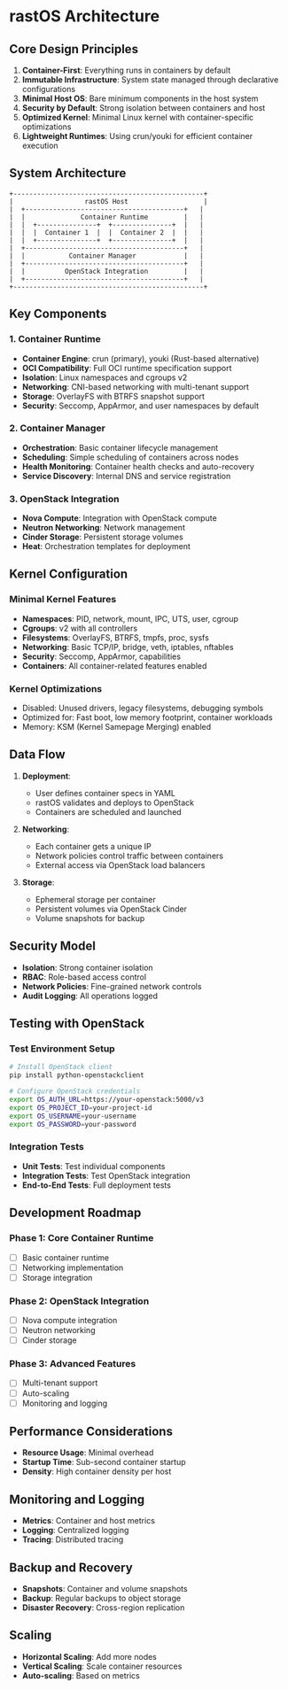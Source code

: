 # rastOS Architecture

## Core Design Principles

1. **Container-First**: Everything runs in containers by default
2. **Immutable Infrastructure**: System state managed through declarative configurations
3. **Minimal Host OS**: Bare minimum components in the host system
4. **Security by Default**: Strong isolation between containers and host
5. **Optimized Kernel**: Minimal Linux kernel with container-specific optimizations
6. **Lightweight Runtimes**: Using crun/youki for efficient container execution

## System Architecture

```
+------------------------------------------------+
|                  rastOS Host                   |
|  +----------------------------------------+   |
|  |              Container Runtime         |   |
|  |  +---------------+  +---------------+  |   |
|  |  |  Container 1  |  |  Container 2  |  |   |
|  |  +---------------+  +---------------+  |   |
|  +----------------------------------------+   |
|  |           Container Manager            |   |
|  +----------------------------------------+   |
|  |          OpenStack Integration         |   |
|  +----------------------------------------+   |
+------------------------------------------------+
```

## Key Components

### 1. Container Runtime
- **Container Engine**: crun (primary), youki (Rust-based alternative)
- **OCI Compatibility**: Full OCI runtime specification support
- **Isolation**: Linux namespaces and cgroups v2
- **Networking**: CNI-based networking with multi-tenant support
- **Storage**: OverlayFS with BTRFS snapshot support
- **Security**: Seccomp, AppArmor, and user namespaces by default

### 2. Container Manager
- **Orchestration**: Basic container lifecycle management
- **Scheduling**: Simple scheduling of containers across nodes
- **Health Monitoring**: Container health checks and auto-recovery
- **Service Discovery**: Internal DNS and service registration

### 3. OpenStack Integration
- **Nova Compute**: Integration with OpenStack compute
- **Neutron Networking**: Network management
- **Cinder Storage**: Persistent storage volumes
- **Heat**: Orchestration templates for deployment

## Kernel Configuration

### Minimal Kernel Features
- **Namespaces**: PID, network, mount, IPC, UTS, user, cgroup
- **Cgroups**: v2 with all controllers
- **Filesystems**: OverlayFS, BTRFS, tmpfs, proc, sysfs
- **Networking**: Basic TCP/IP, bridge, veth, iptables, nftables
- **Security**: Seccomp, AppArmor, capabilities
- **Containers**: All container-related features enabled

### Kernel Optimizations
- Disabled: Unused drivers, legacy filesystems, debugging symbols
- Optimized for: Fast boot, low memory footprint, container workloads
- Memory: KSM (Kernel Samepage Merging) enabled

## Data Flow

1. **Deployment**:
   - User defines container specs in YAML
   - rastOS validates and deploys to OpenStack
   - Containers are scheduled and launched

2. **Networking**:
   - Each container gets a unique IP
   - Network policies control traffic between containers
   - External access via OpenStack load balancers

3. **Storage**:
   - Ephemeral storage per container
   - Persistent volumes via OpenStack Cinder
   - Volume snapshots for backup

## Security Model

- **Isolation**: Strong container isolation
- **RBAC**: Role-based access control
- **Network Policies**: Fine-grained network controls
- **Audit Logging**: All operations logged

## Testing with OpenStack

### Test Environment Setup
```bash
# Install OpenStack client
pip install python-openstackclient

# Configure OpenStack credentials
export OS_AUTH_URL=https://your-openstack:5000/v3
export OS_PROJECT_ID=your-project-id
export OS_USERNAME=your-username
export OS_PASSWORD=your-password
```

### Integration Tests
- **Unit Tests**: Test individual components
- **Integration Tests**: Test OpenStack integration
- **End-to-End Tests**: Full deployment tests

## Development Roadmap

### Phase 1: Core Container Runtime
- [ ] Basic container runtime
- [ ] Networking implementation
- [ ] Storage integration

### Phase 2: OpenStack Integration
- [ ] Nova compute integration
- [ ] Neutron networking
- [ ] Cinder storage

### Phase 3: Advanced Features
- [ ] Multi-tenant support
- [ ] Auto-scaling
- [ ] Monitoring and logging

## Performance Considerations

- **Resource Usage**: Minimal overhead
- **Startup Time**: Sub-second container startup
- **Density**: High container density per host

## Monitoring and Logging

- **Metrics**: Container and host metrics
- **Logging**: Centralized logging
- **Tracing**: Distributed tracing

## Backup and Recovery

- **Snapshots**: Container and volume snapshots
- **Backup**: Regular backups to object storage
- **Disaster Recovery**: Cross-region replication

## Scaling

- **Horizontal Scaling**: Add more nodes
- **Vertical Scaling**: Scale container resources
- **Auto-scaling**: Based on metrics
